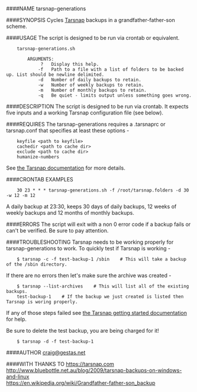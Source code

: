 ####NAME
tarsnap-generations  

####SYNOPSIS
Cycles [Tarsnap](https://tarsnap.com/ "Tarsnap") backups in a grandfather-father-son scheme.

####USAGE
The script is designed to be run via crontab or equivalent.
```gherkin
    tarsnap-generations.sh

        ARGUMENTS:
             ?   Display this help.    
            -f   Path to a file with a list of folders to be backed up. List should be newline delimited.  
            -d   Number of daily backups to retain.
            -w   Number of weekly backups to retain.
            -m   Number of monthly backups to retain.
            -q   Be quiet - limits output unless something goes wrong.
```

####DESCRIPTION
The script is designed to be run via crontab. It expects five inputs and a working Tarsnap configuration file (see below).

####REQUIRES
The tarsnap-generations requires a .tarsnaprc or tarsnap.conf that specifies at least these options -  
```gherkin
    keyfile <path to keyfile>  
    cachedir <path to cache dir>  
    exclude <path to cache dir>  
    humanize-numbers
```
See [the Tarsnap documentation](http://www.tarsnap.com/man-tarsnap.conf.5.html "tarsnap.conf") for more details.

####CRONTAB EXAMPLES 	
```gherkin
    30 23 * * * tarsnap-generations.sh -f /root/tarsnap.folders -d 30 -w 12 -m 12
```
A daily backup at 23:30, keeps 30 days of daily backups, 12 weeks of weekly backups and 12 months of monthly backups.

####ERRORS
The script will exit with a non 0 error code if a backup fails or can't be verified. Be sure to pay attention. 

####TROUBLESHOOTING
Tarsnap needs to be working properly for tarsnap-generations to work. To quickly test if Tarsnap is working -  
```gherkin
    $ tarsnap -c -f test-backup-1 /sbin    # This will take a backup of the /sbin directory.
```    
If there are no errors then let's make sure the archive was created -  
```gherkin
    $ tarsnap --list-archives    # This will list all of the existing backups. 
    test-backup-1    # If the backup we just created is listed then Tarsnap is woring properly.
```
If any of those steps failed see [the Tarsnap getting started documentation](https://www.tarsnap.com/gettingstarted.html "Getting started with Tarsnap") for help.

Be sure to delete the test backup, you are being charged for it!
```gherkin
    $ tarsnap -d -f test-backup-1
```

####AUTHOR
craig@gestas.net

####WITH THANKS TO
https://tarsnap.com  
http://www.bluebottle.net.au/blog/2009/tarsnap-backups-on-windows-and-linux  
https://en.wikipedia.org/wiki/Grandfather-father-son_backup
